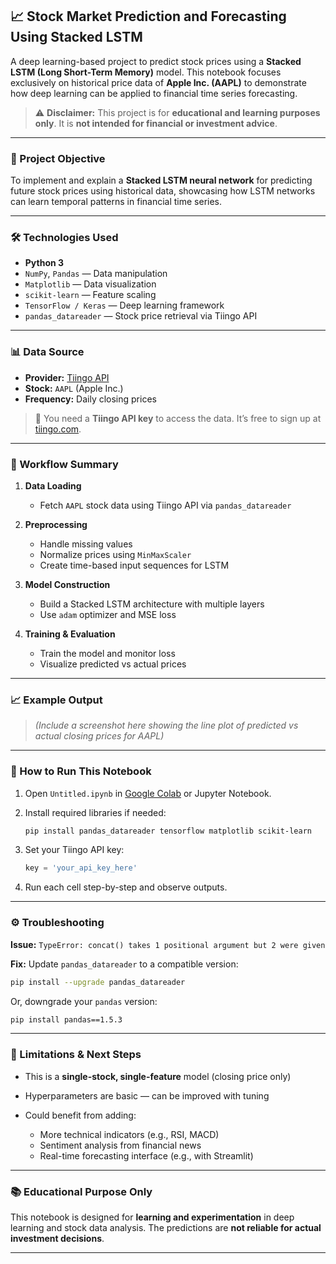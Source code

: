 

## 📈 Stock Market Prediction and Forecasting Using Stacked LSTM

A deep learning-based project to predict stock prices using a **Stacked LSTM (Long Short-Term Memory)** model. This notebook focuses exclusively on historical price data of **Apple Inc. (AAPL)** to demonstrate how deep learning can be applied to financial time series forecasting.

> ⚠️ **Disclaimer:** This project is for **educational and learning purposes only**. It is **not intended for financial or investment advice**.

---

### 🎯 Project Objective

To implement and explain a **Stacked LSTM neural network** for predicting future stock prices using historical data, showcasing how LSTM networks can learn temporal patterns in financial time series.

---

### 🛠️ Technologies Used

* **Python 3**
* `NumPy`, `Pandas` — Data manipulation
* `Matplotlib` — Data visualization
* `scikit-learn` — Feature scaling
* `TensorFlow / Keras` — Deep learning framework
* `pandas_datareader` — Stock price retrieval via Tiingo API

---

### 📊 Data Source

* **Provider:** [Tiingo API](https://api.tiingo.com/)
* **Stock:** `AAPL` (Apple Inc.)
* **Frequency:** Daily closing prices

> 🔑 You need a **Tiingo API key** to access the data. It’s free to sign up at [tiingo.com](https://www.tiingo.com/).

---

### 🔄 Workflow Summary

1. **Data Loading**

   * Fetch `AAPL` stock data using Tiingo API via `pandas_datareader`
2. **Preprocessing**

   * Handle missing values
   * Normalize prices using `MinMaxScaler`
   * Create time-based input sequences for LSTM
3. **Model Construction**

   * Build a Stacked LSTM architecture with multiple layers
   * Use `adam` optimizer and MSE loss
4. **Training & Evaluation**

   * Train the model and monitor loss
   * Visualize predicted vs actual prices

---

### 📈 Example Output

> *(Include a screenshot here showing the line plot of predicted vs actual closing prices for AAPL)*

---

### 🚀 How to Run This Notebook

1. Open `Untitled.ipynb` in [Google Colab](https://colab.research.google.com/) or Jupyter Notebook.

2. Install required libraries if needed:

   ```bash
   pip install pandas_datareader tensorflow matplotlib scikit-learn
   ```

3. Set your Tiingo API key:

   ```python
   key = 'your_api_key_here'
   ```

4. Run each cell step-by-step and observe outputs.

---

### ⚙️ Troubleshooting

**Issue:**
`TypeError: concat() takes 1 positional argument but 2 were given`

**Fix:**
Update `pandas_datareader` to a compatible version:

```bash
pip install --upgrade pandas_datareader
```

Or, downgrade your `pandas` version:

```bash
pip install pandas==1.5.3
```

---

### 🚧 Limitations & Next Steps

* This is a **single-stock, single-feature** model (closing price only)
* Hyperparameters are basic — can be improved with tuning
* Could benefit from adding:

  * More technical indicators (e.g., RSI, MACD)
  * Sentiment analysis from financial news
  * Real-time forecasting interface (e.g., with Streamlit)

---

### 📚 Educational Purpose Only

This notebook is designed for **learning and experimentation** in deep learning and stock data analysis. The predictions are **not reliable for actual investment decisions**.

---

